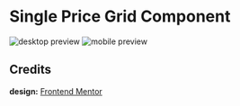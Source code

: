 # Single Price Grid Component

![desktop preview](https://user-images.githubusercontent.com/67356291/131029348-0d56a773-f431-4ca7-86e9-f97fd3ca9f1e.png)
![mobile preview](https://user-images.githubusercontent.com/67356291/131029346-b68a5cc2-88ba-4fb5-b45f-c0a0eb2d3859.png)

## Credits

**design:** [Frontend Mentor](https://www.frontendmentor.io/challenges/single-price-grid-component-5ce41129d0ff452fec5abbbc)
